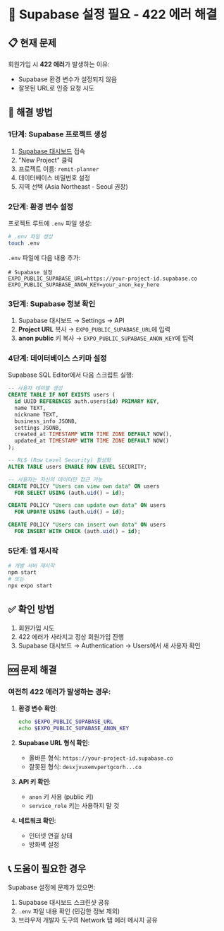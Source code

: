 # 🚨 Supabase 설정 필요 - 422 에러 해결

## 📋 **현재 문제**

회원가입 시 **422 에러**가 발생하는 이유:

- Supabase 환경 변수가 설정되지 않음
- 잘못된 URL로 인증 요청 시도

## 🔧 **해결 방법**

### **1단계: Supabase 프로젝트 생성**

1. [Supabase 대시보드](https://supabase.com/dashboard) 접속
2. "New Project" 클릭
3. 프로젝트 이름: `remit-planner`
4. 데이터베이스 비밀번호 설정
5. 지역 선택 (Asia Northeast - Seoul 권장)

### **2단계: 환경 변수 설정**

프로젝트 루트에 `.env` 파일 생성:

```bash
# .env 파일 생성
touch .env
```

`.env` 파일에 다음 내용 추가:

```env
# Supabase 설정
EXPO_PUBLIC_SUPABASE_URL=https://your-project-id.supabase.co
EXPO_PUBLIC_SUPABASE_ANON_KEY=your_anon_key_here
```

### **3단계: Supabase 정보 확인**

1. Supabase 대시보드 → Settings → API
2. **Project URL** 복사 → `EXPO_PUBLIC_SUPABASE_URL`에 입력
3. **anon public** 키 복사 → `EXPO_PUBLIC_SUPABASE_ANON_KEY`에 입력

### **4단계: 데이터베이스 스키마 설정**

Supabase SQL Editor에서 다음 스크립트 실행:

```sql
-- 사용자 테이블 생성
CREATE TABLE IF NOT EXISTS users (
  id UUID REFERENCES auth.users(id) PRIMARY KEY,
  name TEXT,
  nickname TEXT,
  business_info JSONB,
  settings JSONB,
  created_at TIMESTAMP WITH TIME ZONE DEFAULT NOW(),
  updated_at TIMESTAMP WITH TIME ZONE DEFAULT NOW()
);

-- RLS (Row Level Security) 활성화
ALTER TABLE users ENABLE ROW LEVEL SECURITY;

-- 사용자는 자신의 데이터만 접근 가능
CREATE POLICY "Users can view own data" ON users
  FOR SELECT USING (auth.uid() = id);

CREATE POLICY "Users can update own data" ON users
  FOR UPDATE USING (auth.uid() = id);

CREATE POLICY "Users can insert own data" ON users
  FOR INSERT WITH CHECK (auth.uid() = id);
```

### **5단계: 앱 재시작**

```bash
# 개발 서버 재시작
npm start
# 또는
npx expo start
```

## ✅ **확인 방법**

1. 회원가입 시도
2. 422 에러가 사라지고 정상 회원가입 진행
3. Supabase 대시보드 → Authentication → Users에서 새 사용자 확인

## 🆘 **문제 해결**

### **여전히 422 에러가 발생하는 경우:**

1. **환경 변수 확인**:

   ```bash
   echo $EXPO_PUBLIC_SUPABASE_URL
   echo $EXPO_PUBLIC_SUPABASE_ANON_KEY
   ```

2. **Supabase URL 형식 확인**:

   - 올바른 형식: `https://your-project-id.supabase.co`
   - 잘못된 형식: `desxjvuxemvpertgcorh...co`

3. **API 키 확인**:

   - `anon` 키 사용 (public 키)
   - `service_role` 키는 사용하지 말 것

4. **네트워크 확인**:
   - 인터넷 연결 상태
   - 방화벽 설정

## 📞 **도움이 필요한 경우**

Supabase 설정에 문제가 있으면:

1. Supabase 대시보드 스크린샷 공유
2. `.env` 파일 내용 확인 (민감한 정보 제외)
3. 브라우저 개발자 도구의 Network 탭 에러 메시지 공유
